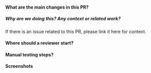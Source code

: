 #### What are the main changes in this PR?

##### Why are we doing this? Any context or related work?
If there is an issue related to this PR, please link it here for context.

#### Where should a reviewer start?

#### Manual testing steps?

#### Screenshots
